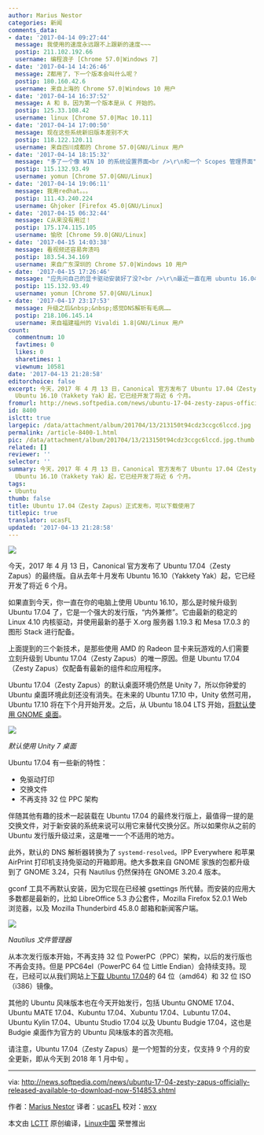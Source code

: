 ```yaml
---
author: Marius Nestor
categories: 新闻
comments_data:
- date: '2017-04-14 09:27:44'
  message: 我使用的速度永远跟不上跟新的速度~~~
  postip: 211.102.192.66
  username: 编程浪子 [Chrome 57.0|Windows 7]
- date: '2017-04-14 14:26:46'
  message: Z都用了，下一个版本会叫什么呢？
  postip: 180.160.42.6
  username: 来自上海的 Chrome 57.0|Windows 10 用户
- date: '2017-04-14 16:37:52'
  message: A 和 B，因为第一个版本是从 C 开始的。
  postip: 125.33.108.42
  username: linux [Chrome 57.0|Mac 10.11]
- date: '2017-04-14 17:00:50'
  message: 现在这些系统新旧版本差别不大
  postip: 118.122.120.11
  username: 来自四川成都的 Chrome 57.0|GNU/Linux 用户
- date: '2017-04-14 18:15:32'
  message: "多了一个像 WIN 10 的系统设置界面<br />\r\n和一个 Scopes 管理界面"
  postip: 115.132.93.49
  username: yomun [Chrome 57.0|GNU/Linux]
- date: '2017-04-14 19:06:11'
  message: 我用redhat。。。
  postip: 111.43.240.224
  username: Ghjoker [Firefox 45.0|GNU/Linux]
- date: '2017-04-15 06:32:44'
  message: C从来没有用过！
  postip: 175.174.115.105
  username: 愉欣 [Chrome 59.0|GNU/Linux]
- date: '2017-04-15 14:03:38'
  message: 看视频还容易奔溃吗
  postip: 183.54.34.169
  username: 来自广东深圳的 Chrome 57.0|Windows 10 用户
- date: '2017-04-15 17:26:46'
  message: "应先问自己的显卡驱动安装好了没?<br />\r\n最近一直在用 ubuntu 16.04 / Chrome 看视频, 也不曾出问题过."
  postip: 115.132.93.49
  username: yomun [Chrome 57.0|GNU/Linux]
- date: '2017-04-17 23:17:53'
  message: 升级之后&nbsp;&nbsp;感觉DNS解析有毛病……
  postip: 218.106.145.14
  username: 来自福建福州的 Vivaldi 1.8|GNU/Linux 用户
count:
  commentnum: 10
  favtimes: 0
  likes: 0
  sharetimes: 1
  viewnum: 10581
date: '2017-04-13 21:28:58'
editorchoice: false
excerpt: 今天，2017 年 4 月 13 日，Canonical 官方发布了 Ubuntu 17.04（Zesty Zapus）的最终版。自从去年十月发布
  Ubuntu 16.10（Yakkety Yak）起，它已经开发了将近 6 个月。
fromurl: http://news.softpedia.com/news/ubuntu-17-04-zesty-zapus-officially-released-available-to-download-now-514853.shtml
id: 8400
islctt: true
largepic: /data/attachment/album/201704/13/213150t94cdz3ccgc6lccd.jpg
permalink: /article-8400-1.html
pic: /data/attachment/album/201704/13/213150t94cdz3ccgc6lccd.jpg.thumb.jpg
related: []
reviewer: ''
selector: ''
summary: 今天，2017 年 4 月 13 日，Canonical 官方发布了 Ubuntu 17.04（Zesty Zapus）的最终版。自从去年十月发布
  Ubuntu 16.10（Yakkety Yak）起，它已经开发了将近 6 个月。
tags:
- Ubuntu
thumb: false
title: Ubuntu 17.04（Zesty Zapus）正式发布，可以下载使用了
titlepic: true
translator: ucasFL
updated: '2017-04-13 21:28:58'
---
```


![](/data/attachment/album/201704/13/213150t94cdz3ccgc6lccd.jpg)


今天，2017 年 4 月 13 日，Canonical 官方发布了 Ubuntu 17.04（Zesty Zapus）的最终版。自从去年十月发布 Ubuntu 16.10（Yakkety Yak）起，它已经开发了将近 6 个月。


如果直到今天，你一直在你的电脑上使用 Ubuntu 16.10，那么是时候升级到 Ubuntu 17.04 了，它是一个强大的发行版，“内外兼修”。它由最新的稳定的 Linux 4.10 内核驱动，并使用最新的基于 X.org 服务器 1.19.3 和 Mesa 17.0.3 的图形 Stack 进行配备。


上面提到的三个新技术，是那些使用 AMD 的 Radeon 显卡来玩游戏的人们需要立刻升级到 Ubuntu 17.04（Zesty Zapus）的唯一原因。但是 Ubuntu 17.04（Zesty Zapus）仅配备有最新的组件和应用程序。


Ubuntu 17.04（Zesty Zapus）的默认桌面环境仍然是 Unity 7，所以你钟爱的 Ubuntu 桌面环境此刻还没有消失。在未来的 Ubuntu 17.10 中，Unity 依然可用，Ubuntu 17.10 将在下个月开始开发。之后，从 Ubuntu 18.04 LTS 开始，[将默认使用 GNOME 桌面](http://news.softpedia.com/news/canonical-to-stop-developing-unity-8-ubuntu-18-04-lts-ships-with-gnome-desktop-514604.shtml)。


![](/data/attachment/album/201704/13/213152d45401uhzdpannyh.jpg)


*默认使用 Unity 7 桌面*


Ubuntu 17.04 有一些新的特性：


* 免驱动打印
* 交换文件
* 不再支持 32 位 PPC 架构


伴随其他有趣的技术一起装载在 Ubuntu 17.04 的最终发行版上，最值得一提的是交换文件，对于新安装的系统来说可以用它来替代交换分区。所以如果你从之前的 Ubuntu 发行版升级过来，这是唯一一个不适用的地方。


此外，默认的 DNS 解析器转换为了 `systemd-resolved`。IPP Everywhere 和苹果 AirPrint 打印机支持免驱动的开箱即用。绝大多数来自 GNOME 家族的包都升级到了 GNOME 3.24，只有 Nautilus 仍然保持在 GNOME 3.20.4 版本。


gconf 工具不再默认安装，因为它现在已经被 gsettings 所代替。而安装的应用大多数都是最新的，比如 LibreOffice 5.3 办公套件，Mozilla Firefox 52.0.1 Web 浏览器，以及 Mozilla Thunderbird 45.8.0 邮箱和新闻客户端。


![](/data/attachment/album/201704/13/213153i0201p7f2027c34s.jpg)


*Nautilus 文件管理器*


从本次发行版本开始，不再支持 32 位 PowerPC（PPC）架构，以后的发行版也不再会支持。但是 PPC64el（PowerPC 64 位 Little Endian）会持续支持。现在，已经可以从我们网站上[下载 Ubuntu 17.04](http://linux.softpedia.com/get/Linux-Distributions/Ubuntu-Wily-Werewolf-103744.shtml)的 64 位（amd64）和 32 位 ISO（i386）镜像。


其他的 Ubuntu 风味版本也在今天开始发行，包括 Ubuntu GNOME 17.04、Ubuntu MATE 17.04、Kubuntu 17.04、Xubuntu 17.04、Lubuntu 17.04、Ubuntu Kylin 17.04、Ubuntu Studio 17.04 以及 Ubuntu Budgie 17.04，这也是 Budgie 桌面作为官方的 Ubuntu 风味版本的首次亮相。


请注意，Ubuntu 17.04（Zesty Zapus）是一个短暂的分支，仅支持 9 个月的安全更新，即从今天到 2018 年 1 月中旬 。




---


via: <http://news.softpedia.com/news/ubuntu-17-04-zesty-zapus-officially-released-available-to-download-now-514853.shtml>


作者：[Marius Nestor](http://news.softpedia.com/editors/browse/marius-nestor) 译者：[ucasFL](https://github.com/ucasFL) 校对：[wxy](https://github.com/wxy)


本文由 [LCTT](https://github.com/LCTT/TranslateProject) 原创编译，[Linux中国](https://linux.cn/) 荣誉推出